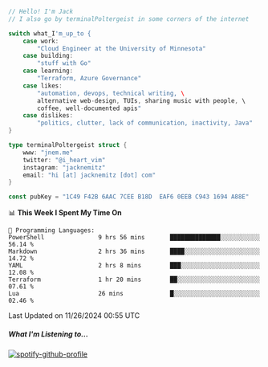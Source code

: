 ```go
// Hello! I'm Jack
// I also go by terminalPoltergeist in some corners of the internet

switch what_I'm_up_to {
    case work:
        "Cloud Engineer at the University of Minnesota"
    case building:
        "stuff with Go"
    case learning:
        "Terraform, Azure Governance"
    case likes:
        "automation, devops, technical writing, \
        alternative web-design, TUIs, sharing music with people, \
        coffee, well-documented apis"
    case dislikes:
        "politics, clutter, lack of communication, inactivity, Java"
}

type terminalPoltergeist struct {
    www: "jnem.me"
    twitter: "@i_heart_vim"
    instagram: "jacknemitz"
    email: "hi [at] jacknemitz [dot] com"
}

const pubKey = "1C49 F42B 6AAC 7CEE B18D  EAF6 0EEB C943 1694 A88E"
```

<!--START_SECTION:waka-->
📊 **This Week I Spent My Time On** 

```text
💬 Programming Languages: 
PowerShell               9 hrs 56 mins       ██████████████░░░░░░░░░░░   56.14 % 
Markdown                 2 hrs 36 mins       ████░░░░░░░░░░░░░░░░░░░░░   14.72 % 
YAML                     2 hrs 8 mins        ███░░░░░░░░░░░░░░░░░░░░░░   12.08 % 
Terraform                1 hr 20 mins        ██░░░░░░░░░░░░░░░░░░░░░░░   07.61 % 
Lua                      26 mins             █░░░░░░░░░░░░░░░░░░░░░░░░   02.46 % 
```


 Last Updated on 11/26/2024 00:55 UTC
<!--END_SECTION:waka-->

##### What I'm Listening to...

[![spotify-github-profile](https://jnem.me/listening-item?maxAge=2592000)](https://jnem.me/listening)
